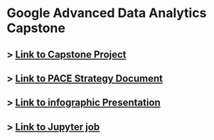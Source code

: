 # Google Advanced Data Analytics Capstone

## > [Link to Capstone Project](https://www.coursera.org/programs/iec-general-z5sjb/learn/google-advanced-data-analytics-capstone)
## > [Link to PACE Strategy Document](https://github.com/ale-uy/AdvancedDataAnalytic/blob/main/PACE%20strategy%20document.pdf)
## > [Link to infographic Presentation](https://github.com/ale-uy/AdvancedDataAnalytic/blob/main/Presentation.pdf)
## > [Link to Jupyter job](https://github.com/ale-uy/AdvancedDataAnalytic/blob/main/Capstone%20Project%20Analysis.ipynb)
